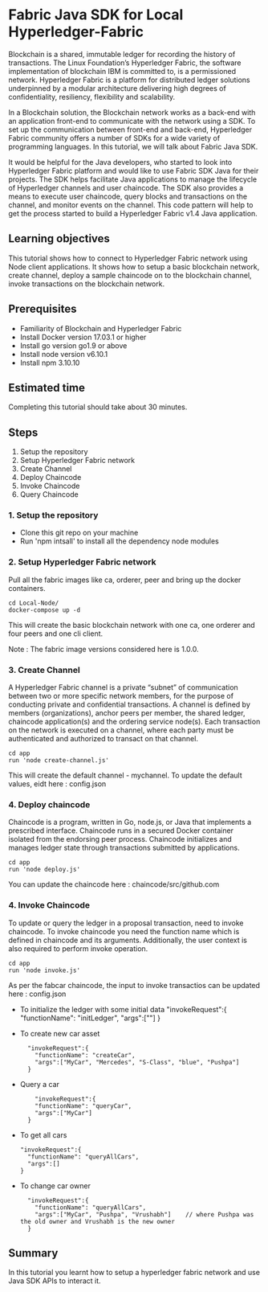 # Fabric Java SDK for Local Hyperledger-Fabric

Blockchain is a shared, immutable ledger for recording the history of transactions. The Linux Foundation’s Hyperledger Fabric, the software implementation of blockchain IBM is committed to, is a permissioned network. Hyperledger Fabric is a platform for distributed ledger solutions underpinned by a modular architecture delivering high degrees of confidentiality, resiliency, flexibility and scalability.

In a Blockchain solution, the Blockchain network works as a back-end with an application front-end to communicate with the network using a SDK. To set up the communication between front-end and back-end, Hyperledger Fabric community offers a number of SDKs for a wide variety of programming languages. In this tutorial, we will talk about Fabric Java SDK.

It would be helpful for the Java developers, who started to look into Hyperledger Fabric platform and would like to use Fabric SDK Java for their projects. The SDK helps facilitate Java applications to manage the lifecycle of Hyperledger channels and user chaincode. The SDK also provides a means to execute user chaincode, query blocks and transactions on the channel, and monitor events on the channel. This code pattern will help to get the process started to build a Hyperledger Fabric v1.4 Java application.


## Learning objectives

This tutorial shows how to connect to Hyperledger Fabric network using Node client applications. It shows how to setup a basic blockchain network, create channel, deploy a sample chaincode on to the blockchain channel, invoke transactions on the blockchain network.


## Prerequisites

- Familiarity of Blockchain and Hyperledger Fabric
- Install Docker version 17.03.1 or higher
- Install go version go1.9 or above
- Install node version v6.10.1
- Install npm 3.10.10

## Estimated time

Completing this tutorial should take about 30 minutes.

## Steps
1. Setup the repository
2. Setup Hyperledger Fabric network
3. Create Channel
4. Deploy Chaincode
5. Invoke Chaincode
6. Query Chaincode


### 1. Setup the repository
  - Clone this git repo on your machine
  - Run 'npm intsall' to install all the dependency node modules

### 2. Setup Hyperledger Fabric network

  Pull all the fabric images like ca, orderer, peer and bring up the docker containers.

  ```
  cd Local-Node/
  docker-compose up -d
  ```

  This will create the basic blockchain network with one ca, one orderer and four peers and one cli client.

  Note : The fabric image versions considered here is 1.0.0.

### 3. Create Channel

  A Hyperledger Fabric channel is a private “subnet” of communication between two or more specific network members, for the purpose of conducting private and confidential transactions. A channel is defined by members (organizations), anchor peers per member, the shared ledger, chaincode application(s) and the ordering service node(s). Each transaction on the network is executed on a channel, where each party must be authenticated and authorized to transact on that channel.

  ```
  cd app
  run 'node create-channel.js'
  ```

  This will create the default channel - mychannel. To update the default values, eidt here : config.json


### 4. Deploy chaincode
  Chaincode is a program, written in Go, node.js, or Java that implements a prescribed interface. Chaincode runs in a secured Docker container isolated from the endorsing peer process. Chaincode initializes and manages ledger state through transactions submitted by applications.

  ```
  cd app
  run 'node deploy.js'
  ```

  You can update the chaincode here : chaincode/src/github.com


### 4. Invoke Chaincode

  To update or query the ledger in a proposal transaction, need to invoke chaincode. To invoke chaincode you need the function name which is defined in chaincode and its arguments. Additionally, the user context is also required to perform invoke operation.

  ```
  cd app
  run 'node invoke.js'
  ```

  As per the fabcar chaincode, the input to invoke transactios can be updated here : config.json

  - To initialize the ledger with some initial data
    "invokeRequest":{
      "functionName": "initLedger",
      "args":[""]
    }

  - To create new car asset
    ```
      "invokeRequest":{
        "functionName": "createCar",
        "args":["MyCar", "Mercedes", "S-Class", "blue", "Pushpa"]
      }
    ```
  - Query a car
    ```
        "invokeRequest":{
        "functionName": "queryCar",
        "args":["MyCar"]
      }
     ```
  - To get all cars
    ```
    "invokeRequest":{
      "functionName": "queryAllCars",
      "args":[]
    }
     ```
  - To change car owner
    ```
      "invokeRequest":{
        "functionName": "queryAllCars",
        "args":["MyCar", "Pushpa", "Vrushabh"]    // where Pushpa was the old owner and Vrushabh is the new owner
      }
    ```
## Summary

In this tutorial you learnt how to setup a hyperledger fabric network and use Java SDK APIs to interact it.
